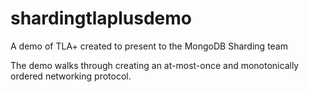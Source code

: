 # shardingtlaplusdemo
A demo of TLA+ created to present to the MongoDB Sharding team

The demo walks through creating an at-most-once and monotonically ordered networking protocol.
